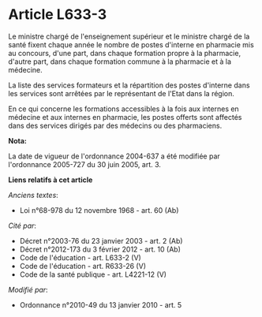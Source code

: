 # Article L633-3

Le ministre chargé de l'enseignement supérieur et le ministre chargé de la santé fixent chaque année le nombre de postes
d'interne en pharmacie mis au concours, d'une part, dans chaque formation propre à la pharmacie, d'autre part, dans chaque
formation commune à la pharmacie et à la médecine.

La liste des services formateurs et la répartition des postes d'interne dans les services sont arrêtées par le représentant
de l'Etat dans la région.

En ce qui concerne les formations accessibles à la fois aux internes en médecine et aux internes en pharmacie, les postes
offerts sont affectés dans des services dirigés par des médecins ou des pharmaciens.

**Nota:**

La date de vigueur de l'ordonnance 2004-637 a été modifiée par l'ordonnance 2005-727 du 30 juin 2005, art. 3.

**Liens relatifs à cet article**

_Anciens textes_:

  - Loi n°68-978 du 12 novembre 1968 - art. 60 (Ab)

_Cité par_:

  - Décret n°2003-76 du 23 janvier 2003 - art. 2 (Ab)
  - Décret n°2012-173 du 3 février 2012 - art. 10 (Ab)
  - Code de l'éducation - art. L633-2 (V)
  - Code de l'éducation - art. R633-26 (V)
  - Code de la santé publique - art. L4221-12 (V)

_Modifié par_:

  - Ordonnance n°2010-49 du 13 janvier 2010 - art. 5
